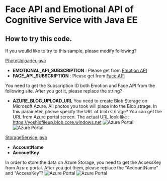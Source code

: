 Face API and Emotional API of Cognitive Service with Java EE
====
## How to try this code.

If you woulld like to try to this sample, please modify following?

[PhotoUploader.java](https://github.com/yoshioterada/Face-Detect-Cognitive-Service-with-Java-EE/blob/master/src/main/java/com/yoshio3/backingBean/PhotoUploader.java)

* __EMOTIONAL_API_SUBSCRIPTION__ 
: Please get from [Emotion API](https://www.microsoft.com/cognitive-services/en-us/emotion-api)
* __FACE_API_SUBSCRIPTION__
: Please get from [Face API](https://www.microsoft.com/cognitive-services/en-us/face-api)

You need to get the Subscription ID both Emotion and Face API from the following site. After you got it, please replace the string?

* __AZURE_BLOG_UPLOAD_URL__
You need to create Blob Storage on Microsoft Azure. All photos you took will place into the Blob strage. In this parameter, please specify the URL of blob storage?
You can get the URL from Azure portal screen. The actual URL look like : https://yoshiofileup.blob.core.windows.net
![Azure Portal](https://c1.staticflickr.com/9/8769/29045443503_ea033d6cbb.jpg)
![Azure Portal](https://c1.staticflickr.com/9/8555/29559009892_858aaae47d.jpg)

[StorageService.java](https://github.com/yoshioterada/Face-Detect-Cognitive-Service-with-Java-EE/blob/master/src/main/java/com/yoshio3/services/StorageService.java)
* __AccountName__
* __AccountKey__

In order to store the data on Azure Storage, you need to get the AccessKey from Azure portal. After you got them, please replace the "AccountName" and "AccessKey"?
![Azure Portal](https://c1.staticflickr.com/9/8198/29634584106_92aa5fcda2.jpg)
![Azure Portal](https://c1.staticflickr.com/9/8560/29634584276_cc8f967778.jpg)

